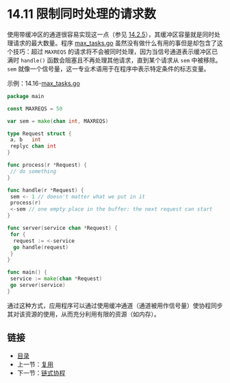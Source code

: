 # 14.11 限制同时处理的请求数

使用带缓冲区的通道很容易实现这一点（参见 [14.2.5](14.2.md#1425-%E5%90%8C%E6%AD%A5%E9%80%9A%E9%81%93-%E4%BD%BF%E7%94%A8%E5%B8%A6%E7%BC%93%E5%86%B2%E7%9A%84%E9%80%9A%E9%81%93)），其缓冲区容量就是同时处理请求的最大数量。程序 [max_tasks.go](examples/chapter_14/max_tasks.go) 虽然没有做什么有用的事但是却包含了这个技巧：超过 `MAXREQS` 的请求将不会被同时处理，因为当信号通道表示缓冲区已满时 `handle()` 函数会阻塞且不再处理其他请求，直到某个请求从 `sem` 中被移除。`sem` 就像一个信号量，这一专业术语用于在程序中表示特定条件的标志变量。

示例：14.16-[max_tasks.go](examples/chapter_14/max_tasks.go)

```go
package main

const MAXREQS = 50

var sem = make(chan int, MAXREQS)

type Request struct {
 a, b   int
 replyc chan int
}

func process(r *Request) {
 // do something
}

func handle(r *Request) {
 sem <- 1 // doesn't matter what we put in it
 process(r)
 <-sem // one empty place in the buffer: the next request can start
}

func server(service chan *Request) {
 for {
  request := <-service
  go handle(request)
 }
}

func main() {
 service := make(chan *Request)
 go server(service)
}
```

通过这种方式，应用程序可以通过使用缓冲通道（通道被用作信号量）使协程同步其对该资源的使用，从而充分利用有限的资源（如内存）。

## 链接

- [目录](getting-started.md)
- 上一节：[复用](14.10.md)
- 下一节：[链式协程](14.12.md)
